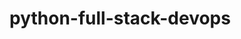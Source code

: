 # python-full-stack-devops

<!-- Data Base -->
<!-- CREATE DATABASE IF NOT EXISTS dev;

USE dev;

CREATE TABLE IF NOT EXISTS users (
    id INT AUTO_INCREMENT PRIMARY KEY,
    name VARCHAR(100) NOT NULL,
    email VARCHAR(150) NOT NULL UNIQUE,
    created_at TIMESTAMP DEFAULT CURRENT_TIMESTAMP
);
 -->

 <!-- 
INSERT INTO users (name, email)
VALUES
('Alice Johnson', 'alice@example.com'),
('Bob Smith', 'bob@example.com'),
('Charlie Kumar', 'charlie@example.com');
 -->